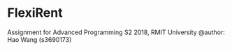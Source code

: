 # FlexiRent

Assignment for Advanced Programming
S2 2018, RMIT University
@author: Hao Wang (s3690173)

